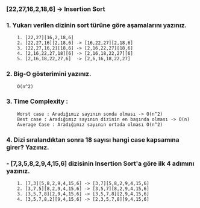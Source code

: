 ### [22,27,16,2,18,6] -> Insertion Sort
### 1. Yukarı verilen dizinin sort türüne göre aşamalarını yazınız.
        1. [22,27][16,2,18,6] 
        2. [22,27,16][2,18,6] -> [16,22,27][2,18,6]
        3. [22,27,16,2][18,6] -> [2,16,22,27][18,6]
        4. [2,16,22,27,18][6] -> [2,16,18,22,27][6]
        5. [2,16,18,22,27,6]  -> [2,6,16,18,22,27]
### 2. Big-O gösterimini yazınız. 
        O(n^2)

### 3. Time Complexity : 
        Worst case : Aradığımız sayının sonda olması -> O(n^2) 
        Best case : Aradığımız sayının dizinin en başında olması -> O(n)
        Average Case : Aradığımız sayının ortada olması O(n^2)

### 4. Dizi sıralandıktan sonra 18 sayısı hangi case kapsamına girer? Yazınız.


### - [7,3,5,8,2,9,4,15,6] dizisinin Insertion Sort'a göre ilk 4 adımını yazınız.
        1. [7,3][5,8,2,9,4,15,6] -> [3,7][5,8,2,9,4,15,6]
        2. [3,7,5][8,2,9,4,15,6] -> [3,5,7][8,2,9,4,15,6]
        3. [3,5,7,8][2,9,4,15,6] -> [3,5,7,8][2,9,4,15,6]
        4. [3,5,7,8,2][9,4,15,6] -> [2,3,5,7,8][9,4,15,6]

